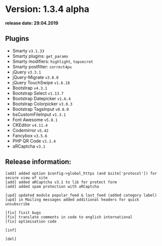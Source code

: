 Version: 1.3.4 alpha
========================
**release date:	29.04.2019**

Plugins
-------
- Smarty                `v3.1.33`
- Smarty plugins:       `get_params`
- Smarty modifiers:     `highlight`, `topsecret`
- Smarty postfilter:    `correct4pu`
- jQuery                `v3.3.1`
- jQuery-Migrate        `v3.0.0`
- jQuery TouchSwipe     `v1.6.18`
- Bootstrap             `v4.3.1`
- Bootstrap Select      `v1.13.7`
- Bootstrap Datepicker  `v1.6.4`
- Bootstrap Colorpicker `v3.0.3`
- Bootstrap TagsInput   `v0.8.0`
- bsCustomFileInput     `v1.3.1`
- Font Awesome          `v5.8.1`
- CKEditor              `v4.11.4`
- Codemirror            `v5.42`
- Fancybox	        `v3.5.6`
- PHP QR Code           `v1.1.4`
- aRCaptcha             `v3.1`


Release information:
-------------
	[add] added option $config->global_https (and $site['protocol']) for secure view of site
	[add] added aRCaptcha v3.1 to lib for protect form
	[add] added spam protection with aRCaptcha
	
	[upd] updated module popular_feed & last_feed (added category label)
	[upd] in Mailing messages added additional headers for quick unsubscribe
	
	[fix] fixit bugs
	[fix] translate comments in code to english international
	[fix] optimisation code
	
	[inf]
	
	[del] 